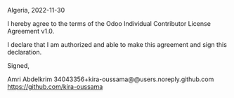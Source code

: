 Algeria, 2022-11-30

I hereby agree to the terms of the Odoo Individual Contributor License
Agreement v1.0.

I declare that I am authorized and able to make this agreement and sign this
declaration.

Signed,

Amri Abdelkrim 34043356+kira-oussama@@users.noreply.github.com https://github.com/kira-oussama
